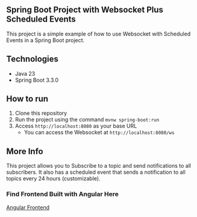 ## Spring Boot Project with Websocket Plus Scheduled Events
This project is a simple example of how to use Websocket with Scheduled Events in a Spring Boot project.

## Technologies
- Java 23
- Spring Boot 3.3.0

## How to run
1. Clone this repository
2. Run the project using the command `mvnw spring-boot:run`
3. Access `http://localhost:8080` as your base URL
    - You can access the Websocket at `http://localhost:8080/ws`

## More Info
This project allows you to Subscribe to a topic and send notifications to all subscribers. It also has a scheduled event that sends a notification to all topics every 24 hours (customizable).

### Find Frontend Built with Angular Here
[Angular Frontend](https://github.com/MawuliB/Angular-notification-with-Websocket.git)